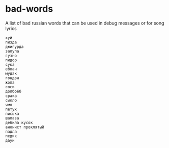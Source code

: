 # bad-words
A list of bad russian words that can be used in debug messages or for song lyrics
```
хуй
пизда
джигурда
залупа
гузно
пидор
сука
еблан
мудак
гондон
жопа
соси
долбоёб
срака
сыкло
чмо
петух
писька
шалава
дебила кусок
анонист проклятый
падла
педик
даун

